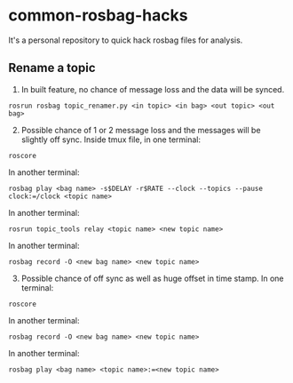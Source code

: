 # common-rosbag-hacks
It's a personal repository to quick hack rosbag files for analysis.
## Rename a topic
1. In built feature, no chance of message loss and the data will be synced.
```
rosrun rosbag topic_renamer.py <in topic> <in bag> <out topic> <out bag>
```
2. Possible chance of 1 or 2 message loss and the messages will be slightly off sync. Inside tmux file, in one terminal:
```
roscore  
```
In another terminal:
```
rosbag play <bag name> -s$DELAY -r$RATE --clock --topics --pause clock:=/clock <topic name>
```
In another terminal: 
```
rosrun topic_tools relay <topic name> <new topic name>
```
In another terminal:
```
rosbag record -O <new bag name> <new topic name>
```
3. Possible chance of off sync as well as huge offset in time stamp. In one terminal:
```
roscore
```
In another terminal:
```
rosbag record -O <new bag name> <new topic name> 
```
In another terminal:
```
rosbag play <bag name> <topic name>:=<new topic name>
```

